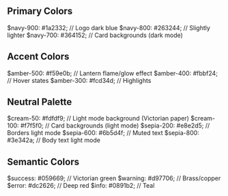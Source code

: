 ## Primary Colors
$navy-900: #1a2332;  // Logo dark blue
$navy-800: #263244;  // Slightly lighter
$navy-700: #364152;  // Card backgrounds (dark mode)

## Accent Colors  
$amber-500: #f59e0b;  // Lantern flame/glow effect
$amber-400: #fbbf24;  // Hover states
$amber-300: #fcd34d;  // Highlights

## Neutral Palette
$cream-50:  #fdfdf9;  // Light mode background (Victorian paper)
$cream-100: #f7f5f0;  // Card backgrounds (light mode)
$sepia-200: #e8e2d5;  // Borders light mode
$sepia-600: #6b5d4f;  // Muted text
$sepia-800: #3e342a;  // Body text light mode

## Semantic Colors
$success: #059669;    // Victorian green
$warning: #d97706;    // Brass/copper
$error:   #dc2626;    // Deep red
$info:    #0891b2;    // Teal